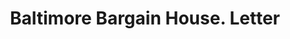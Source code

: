 ---
doi: 10.7916/D8515984
date_other: '1890'
date_other_textual: 1890-1899
form: correspondence
genre:
- Letters (correspondence)
name:
- Baltimore Bargain House
object_in_context_url: https://biggert.cul.columbia.edu/items/view/ave_biggert_00539
subject_hierarchical_geographic:
- Baltimore, Maryland, United States
subject_name:
- Baltimore Bargain House
title: Baltimore Bargain House. Letter
sort_title: Baltimore Bargain House. Letter
call_number: ave_biggert_00539
coordinates:
- 39.28333333333333,-76.61666666666666
pid: ave_biggert_00539
identifiers: ave_biggert_00539
thumbnail: https://derivativo-3.library.columbia.edu/iiif/2/ldpd:343507/full/!256,256/0/native.jpg
permalink: /biggert/ave_biggert_00539/
layout: iiif-image-page
---